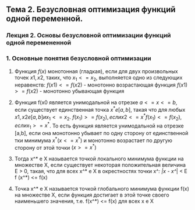 ## Тема 2. Безусловная оптимизация функций одной переменной. 
### Лекция 2. Основы безусловной оптимизации функций одной перемененной

### 1. Основные понятия безусловной оптимизации

1. Функция $f(x)$ монотонная (гладкая), если для двух произвольных точек $x1, x2$, таких, что $x_1<=x_2$, выполняется одно из следующих неравенств:
$f(x1) <= f(x2)$ - монотонно возрастающая функция
$f(x1) >= f(x2)$ - монотонно убывающая функция

2. Функция f(x0 является унимодальной на отрезке $a<=x<=b$, если существует единственная точка $x^* e [a,b]$, такая что для любых $x1, x2 e [a, b] и x_1 <= x_2$.
   $f(x_1) >= f(x_2) ,  если  x2<= x^*          f(x_1) <= f(x_2), если x_1 >= x^*$.
   То есть функция является унимодальной на отрезке [a,b], если она монотонно убывает по одну сторону от единственной тки минимума $x^* (x <= x^*)$ и монотонно возрастает по другую сторону от этой точки $(x >= x^*)$

3.  Тогда x^* e X называется точкой локального минимума функции на множестве X, если существует некоторая положительная величина E > 0, такая, что для всех x^* e X в окрестностях точки x^*: |x - x^*| < E
	f (x^*) <= f(x)

4. Точка x^* e X называется точкой глобального минимума функции f(x) на множестве X, если функция достигает в этой точке своего наименьшего значения, т.е.
	f(x^*) <= f(x)     для всех x e X